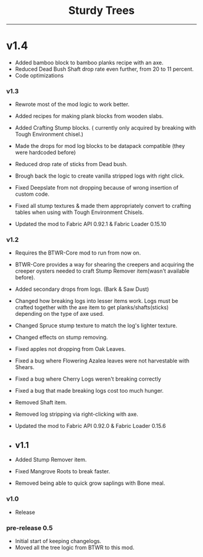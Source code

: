 # <center>Sturdy Trees</center>

---

# v1.4

+ Added bamboo block to bamboo planks recipe with an axe.
+ Reduced Dead Bush Shaft drop rate even further, from 20 to 11 percent.
+ Code optimizations


### v1.3

+ Rewrote most of the mod logic to work better.
+ Added recipes for making plank blocks from wooden slabs.
+ Added Crafting Stump blocks. ( currently only acquired by breaking with Tough Environment chisel.)
+ Made the drops for mod log blocks to be datapack compatible (they were hardcoded before)
+ Reduced drop rate of sticks from Dead bush.
+ Brough back the logic to create vanilla stripped logs with right click.
+ Fixed Deepslate from not dropping because of wrong insertion of custom code.
+ Fixed all stump textures & made them appropriately convert to crafting tables when using with Tough Environment Chisels.

+ Updated the mod to Fabric API 0.92.1 & Fabric Loader 0.15.10

### v1.2

+ Requires the BTWR-Core mod to run from now on.
+ BTWR-Core provides a way for shearing the creepers and acquiring the creeper oysters needed to craft Stump Remover item(wasn't available before).

+ Added secondary drops from logs. (Bark & Saw Dust)

+ Changed how breaking logs into lesser items work. Logs must be crafted together with the axe item to get planks/shafts(sticks) depending on the type of axe used.
+ Changed Spruce stump texture to match the log's lighter texture.
+ Changed effects on stump removing.

+ Fixed apples not dropping from Oak Leaves.
+ Fixed a bug where Flowering Azalea leaves were not harvestable with Shears.
+ Fixed a bug where Cherry Logs weren't breaking correctly
+ Fixed a bug that made breaking logs cost too much hunger.

+ Removed Shaft item.
+ Removed log stripping via right-clicking with axe.

+ Updated the mod to Fabric API 0.92.0 & Fabric Loader 0.15.6


+ ## v1.1

+ Added Stump Remover item.
+ Fixed Mangrove Roots to break faster.
+ Removed being able to quick grow saplings with Bone meal.


### v1.0

+ Release


### pre-release 0.5

+ Initial start of keeping changelogs.
+ Moved all the tree logic from BTWR to this mod.
